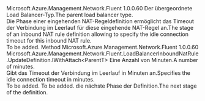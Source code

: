 <Type Name="IWithIdleTimeout&lt;ParentT&gt;" FullName="Microsoft.Azure.Management.Network.Fluent.LoadBalancerInboundNatRule.UpdateDefinition.IWithIdleTimeout&lt;ParentT&gt;">
  <TypeSignature Language="C#" Value="public interface IWithIdleTimeout&lt;ParentT&gt;" />
  <TypeSignature Language="ILAsm" Value=".class public interface auto ansi abstract IWithIdleTimeout`1&lt;ParentT&gt;" />
  <TypeSignature Language="DocId" Value="T:Microsoft.Azure.Management.Network.Fluent.LoadBalancerInboundNatRule.UpdateDefinition.IWithIdleTimeout`1" />
  <TypeSignature Language="VB.NET" Value="Public Interface IWithIdleTimeout(Of ParentT)" />
  <TypeSignature Language="F#" Value="type IWithIdleTimeout&lt;'ParentT&gt; = interface" />
  <AssemblyInfo>
    <AssemblyName>Microsoft.Azure.Management.Network.Fluent</AssemblyName>
    <AssemblyVersion>1.0.0.60</AssemblyVersion>
  </AssemblyInfo>
  <TypeParameters>
    <TypeParameter Name="ParentT" />
  </TypeParameters>
  <Interfaces />
  <Docs>
    <typeparam name="ParentT"><span data-ttu-id="52c72-101">Der übergeordnete Load Balancer-Typ.</span><span class="sxs-lookup"><span data-stu-id="52c72-101">The parent load balancer type.</span></span></typeparam>
    <summary>
            <span data-ttu-id="52c72-102">Die Phase einer eingehenden NAT-Regeldefinition ermöglicht das Timeout der Verbindung im Leerlauf für diese eingehende NAT-Regel an.</span><span class="sxs-lookup"><span data-stu-id="52c72-102">The stage of an inbound NAT rule definition allowing to specify the idle connection timeout for this inbound NAT rule.</span></span>
            </summary>
    <remarks>To be added.</remarks>
  </Docs>
  <Members>
    <Member MemberName="WithIdleTimeoutInMinutes">
      <MemberSignature Language="C#" Value="public Microsoft.Azure.Management.Network.Fluent.LoadBalancerInboundNatRule.UpdateDefinition.IWithAttach&lt;ParentT&gt; WithIdleTimeoutInMinutes (int minutes);" />
      <MemberSignature Language="ILAsm" Value=".method public hidebysig newslot virtual instance class Microsoft.Azure.Management.Network.Fluent.LoadBalancerInboundNatRule.UpdateDefinition.IWithAttach`1&lt;!ParentT&gt; WithIdleTimeoutInMinutes(int32 minutes) cil managed" />
      <MemberSignature Language="DocId" Value="M:Microsoft.Azure.Management.Network.Fluent.LoadBalancerInboundNatRule.UpdateDefinition.IWithIdleTimeout`1.WithIdleTimeoutInMinutes(System.Int32)" />
      <MemberSignature Language="VB.NET" Value="Public Function WithIdleTimeoutInMinutes (minutes As Integer) As IWithAttach(Of ParentT)" />
      <MemberSignature Language="F#" Value="abstract member WithIdleTimeoutInMinutes : int -&gt; Microsoft.Azure.Management.Network.Fluent.LoadBalancerInboundNatRule.UpdateDefinition.IWithAttach&lt;'ParentT&gt;" Usage="iWithIdleTimeout.WithIdleTimeoutInMinutes minutes" />
      <MemberType>Method</MemberType>
      <AssemblyInfo>
        <AssemblyName>Microsoft.Azure.Management.Network.Fluent</AssemblyName>
        <AssemblyVersion>1.0.0.60</AssemblyVersion>
      </AssemblyInfo>
      <ReturnValue>
        <ReturnType>Microsoft.Azure.Management.Network.Fluent.LoadBalancerInboundNatRule.UpdateDefinition.IWithAttach&lt;ParentT&gt;</ReturnType>
      </ReturnValue>
      <Parameters>
        <Parameter Name="minutes" Type="System.Int32" />
      </Parameters>
      <Docs>
        <param name="minutes"><span data-ttu-id="52c72-103">Eine Anzahl von Minuten.</span><span class="sxs-lookup"><span data-stu-id="52c72-103">A number of minutes.</span></span></param>
        <summary>
            <span data-ttu-id="52c72-104">Gibt das Timeout der Verbindung im Leerlauf in Minuten an.</span><span class="sxs-lookup"><span data-stu-id="52c72-104">Specifies the idle connection timeout in minutes.</span></span>
            </summary>
        <returns>To be added.</returns>
        <remarks>To be added.</remarks>
        <return><span data-ttu-id="52c72-105">die nächste Phase der Definition.</span><span class="sxs-lookup"><span data-stu-id="52c72-105">The next stage of the definition.</span></span></return>
      </Docs>
    </Member>
  </Members>
</Type>
